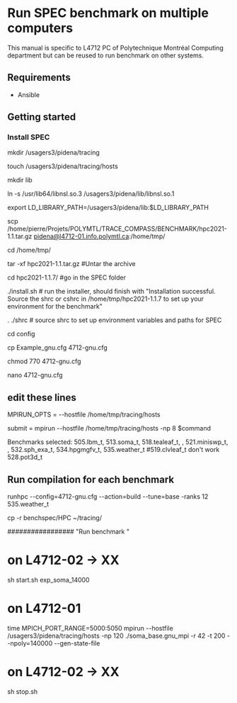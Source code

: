 # Run SPEC benchmark on multiple computers

This manual is specific to L4712 PC of Polytechnique Montréal Computing department but can be reused to run benchmark on other systems.

## Requirements

- Ansible

## Getting started

### Install SPEC

mkdir /usagers3/pidena/tracing

touch /usagers3/pidena/tracing/hosts

mkdir lib

ln -s /usr/lib64/libnsl.so.3 /usagers3/pidena/lib/libnsl.so.1

export LD_LIBRARY_PATH=/usagers3/pidena/lib:$LD_LIBRARY_PATH

scp /home/pierre/Projets/POLYMTL/TRACE_COMPASS/BENCHMARK/hpc2021-1.1.tar.gz <pidena@l4712-01.info.polymtl.ca>:/home/tmp/

cd /home/tmp/

tar -xf hpc2021-1.1.tar.gz #Untar the archive

cd hpc2021-1.1.7/ #go in the SPEC folder

./install.sh # run the installer, should finish with "Installation successful.  Source the shrc or cshrc in /home/tmp/hpc2021-1.1.7 to set up your environment for the benchmark"

. ./shrc # source shrc to set up environment variables and paths for SPEC

cd config

cp Example_gnu.cfg 4712-gnu.cfg

chmod 770 4712-gnu.cfg

nano 4712-gnu.cfg

## edit these lines

MPIRUN_OPTS = --hostfile /home/tmp/tracing/hosts

submit = mpirun --hostfile /home/tmp/tracing/hosts -np 8 $command

Benchmarks selected: 505.lbm_t, 513.soma_t, 518.tealeaf_t, , 521.miniswp_t, , 532.sph_exa_t, 534.hpgmgfv_t, 535.weather_t #519.clvleaf_t don't work  528.pot3d_t

## Run compilation for each benchmark

runhpc --config=4712-gnu.cfg --action=build --tune=base -ranks 12 535.weather_t

cp -r benchspec/HPC ~/tracing/

################# "Run benchmark "

# on L4712-02 -> XX

sh start.sh exp_soma_14000

# on L4712-01

time MPICH_PORT_RANGE=5000:5050 mpirun --hostfile /usagers3/pidena/tracing/hosts -np 120 ./soma_base.gnu_mpi -r 42 -t 200 --npoly=140000 --gen-state-file

# on L4712-02 -> XX

sh stop.sh
